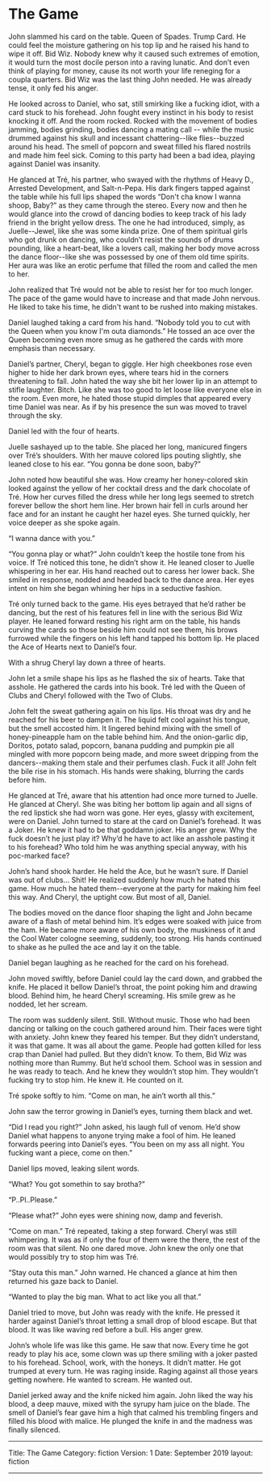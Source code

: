 # The Game

John slammed his card on the table. Queen of Spades. Trump Card. He could feel the moisture gathering on his top lip and he raised his hand to wipe it off. Bid Wiz. Nobody knew why it caused such extremes of emotion, it would turn the most docile person into a raving lunatic. And don’t even think of playing for money, cause its not worth your life reneging for a coupla quarters. Bid Wiz was the last thing John needed. He was already tense, it only fed his anger.

He looked across to Daniel, who sat, still smirking like a fucking idiot, with a card stuck to his forehead. John fought every instinct in his body to resist knocking it off. And the room rocked. Rocked with the movement of bodies jamming, bodies grinding, bodies dancing a mating call -- while the music drummed against his skull and incessant chattering--like flies--buzzed around his head. The smell of popcorn and sweat filled his flared nostrils and made him feel sick. Coming to this party had been a bad idea, playing against Daniel was insanity.

He glanced at Tré, his partner, who swayed with the rhythms of Heavy D., Arrested Development, and Salt-n-Pepa. His dark fingers tapped against the table while his full lips shaped the words “Don't cha know I wanna shoop, Baby?” as they came through the stereo. Every now and then he would glance into the crowd of dancing bodies to keep track of his lady friend in the bright yellow dress. The one he had introduced, simply, as Juelle--Jewel, like she was some kinda prize. One of them spiritual girls who got drunk on dancing, who couldn’t resist the sounds of drums pounding, like a heart-beat, like a lovers call, making her body move across the dance floor--like she was possessed by one of them old time spirits. Her aura was like an erotic perfume that filled the room and called the men to her.

John realized that Tré would not be able to resist her for too much longer. The pace of the game would have to increase and that made John nervous. He liked to take his time, he didn't want to be rushed into making mistakes.

Daniel laughed taking a card from his hand. “Nobody told you to cut with the Queen when you know I'm outa diamonds.” He tossed an ace over the Queen becoming even more smug as he gathered the cards with more emphasis than necessary.

Daniel’s partner, Cheryl, began to giggle. Her high cheekbones rose even higher to hide her dark brown eyes, where tears hid in the corners threatening to fall. John hated the way she bit her lower lip in an attempt to stifle laughter. Bitch. Like she was too good to let loose like everyone else in the room. Even more, he hated those stupid dimples that appeared every time Daniel was near. As if by his presence the sun was moved to travel through the sky.

Daniel led with the four of hearts.

Juelle sashayed up to the table. She placed her long, manicured fingers over Tré’s shoulders. With her mauve colored lips pouting slightly, she leaned close to his ear. “You gonna be done soon, baby?”

John noted how beautiful she was. How creamy her honey-colored skin looked against the yellow of her cocktail dress and the dark chocolate of Tré. How her curves filled the dress while her long legs seemed to stretch forever bellow the short hem line. Her brown hair fell in curls around her face and for an instant he caught her hazel eyes. She turned quickly, her voice deeper as she spoke again.

“I wanna dance with you.”

“You gonna play or what?” John couldn’t keep the hostile tone from his voice. If Tré noticed this tone, he didn’t show it. He leaned closer to Juelle whispering in her ear. His hand reached out to caress her lower back. She smiled in response, nodded and headed back to the dance area. Her eyes intent on him she began whining her hips in a seductive fashion.

Tré only turned back to the game. His eyes betrayed that he’d rather be dancing, but the rest of his features fell in line with the serious Bid Wiz player. He leaned forward resting his right arm on the table, his hands curving the cards so those beside him could not see them, his brows furrowed while the fingers on his left hand tapped his bottom lip. He placed the Ace of Hearts next to Daniel’s four.

With a shrug Cheryl lay down a three of hearts.

John let a smile shape his lips as he flashed the six of hearts. Take that asshole. He gathered the cards into his book. Tré led with the Queen of Clubs and Cheryl followed with the Two of Clubs.

John felt the sweat gathering again on his lips. His throat was dry and he reached for his beer to dampen it. The liquid felt cool against his tongue, but the smell accosted him. It lingered behind mixing with the smell of honey-pineapple ham on the table behind him. And the onion-garlic dip, Doritos, potato salad, popcorn, banana pudding and pumpkin pie all mingled with more popcorn being made, and more sweet dripping from the dancers--making them stale and their perfumes clash. Fuck it all! John felt the bile rise in his stomach. His hands were shaking, blurring the cards before him.

He glanced at Tré, aware that his attention had once more turned to Juelle. He glanced at Cheryl. She was biting her bottom lip again and all signs of the red lipstick she had worn was gone. Her eyes, glassy with excitement, were on Daniel. John turned to stare at the card on Daniel’s forehead. It was a Joker. He knew it had to be that goddamn joker. His anger grew. Why the fuck doesn’t he just play it? Why’d he have to act like an asshole pasting it to his forehead? Who told him he was anything special anyway, with his poc-marked face?

John’s hand shook harder. He held the Ace, but he wasn’t sure. If Daniel was out of clubs... Shit! He realized suddenly how much he hated this game. How much he hated them--everyone at the party for making him feel this way. And Cheryl, the uptight cow. But most of all, Daniel.

The bodies moved on the dance floor shaping the light and John became aware of a flash of metal behind him. It’s edges were soaked with juice from the ham. He became more aware of his own body, the muskiness of it and the Cool Water cologne seeming, suddenly, too strong. His hands continued to shake as he pulled the ace and lay it on the table.

Daniel began laughing as he reached for the card on his forehead.

John moved swiftly, before Daniel could lay the card down, and grabbed the knife. He placed it bellow Daniel’s throat, the point poking him and drawing blood. Behind him, he heard Cheryl screaming. His smile grew as he nodded, let her scream.

The room was suddenly silent. Still. Without music. Those who had been dancing or talking on the couch gathered around him. Their faces were tight with anxiety. John knew they feared his temper. But they didn’t understand, it was that game. It was all about the game. People had gotten killed for less crap than Daniel had pulled. But they didn’t know. To them, Bid Wiz was nothing more than Rummy. But he’d school them. School was in session and he was ready to teach. And he knew they wouldn’t stop him. They wouldn’t fucking try to stop him. He knew it. He counted on it.

Tré spoke softly to him. “Come on man, he ain’t worth all this.”

John saw the terror growing in Daniel’s eyes, turning them black and wet.

“Did I read you right?” John asked, his laugh full of venom. He’d show Daniel what happens to anyone trying make a fool of him. He leaned forwards peering into Daniel’s eyes. “You been on my ass all night. You fucking want a piece, come on then.”

Daniel lips moved, leaking silent words.

“What? You got somethin to say brotha?”

“P..Pl..Please.”

“Please what?” John eyes were shining now, damp and feverish.

“Come on man.” Tré repeated, taking a step forward. Cheryl was still whimpering. It was as if only the four of them were the there, the rest of the room was that silent. No one dared move. John knew the only one that would possibly try to stop him was Tré.

“Stay outa this man.” John warned. He chanced a glance at him then returned his gaze back to Daniel.

“Wanted to play the big man. What to act like you all that.”

Daniel tried to move, but John was ready with the knife. He pressed it harder against Daniel’s throat letting a small drop of blood escape. But that blood. It was like waving red before a bull. His anger grew.

John’s whole life was like this game. He saw that now. Every time he got ready to play his ace, some clown was up there smiling with a joker pasted to his forehead. School, work, with the honeys. It didn’t matter. He got trumped at every turn. He was raging inside. Raging against all those years getting nowhere. He wanted to scream. He wanted out.

Daniel jerked away and the knife nicked him again. John liked the way his blood, a deep mauve, mixed with the syrupy ham juice on the blade. The smell of Daniel’s fear gave him a high that calmed his trembling fingers and filled his blood with malice. He plunged the knife in and the madness was finally silenced.

---

Title: The Game
Category: fiction
Version: 1
Date: September 2019
layout: fiction

---
